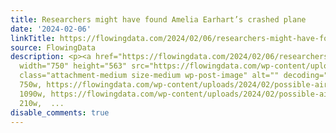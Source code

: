 ```yaml
---
title: Researchers might have found Amelia Earhart’s crashed plane
date: '2024-02-06'
linkTitle: https://flowingdata.com/2024/02/06/researchers-might-have-found-amelia-earharts-crashed-plane/
source: FlowingData
description: <p><a href="https://flowingdata.com/2024/02/06/researchers-might-have-found-amelia-earharts-crashed-plane/"><img
  width="750" height="563" src="https://flowingdata.com/wp-content/uploads/2024/02/possible-airplane-found-750x563.webp"
  class="attachment-medium size-medium wp-post-image" alt="" decoding="async" srcset="https://flowingdata.com/wp-content/uploads/2024/02/possible-airplane-found-750x563.webp
  750w, https://flowingdata.com/wp-content/uploads/2024/02/possible-airplane-found-1090x818.webp
  1090w, https://flowingdata.com/wp-content/uploads/2024/02/possible-airplane-found-210x158.webp
  210w,  ...
disable_comments: true
---
```

<p><a href="https://flowingdata.com/2024/02/06/researchers-might-have-found-amelia-earharts-crashed-plane/"><img width="750" height="563" src="https://flowingdata.com/wp-content/uploads/2024/02/possible-airplane-found-750x563.webp" class="attachment-medium size-medium wp-post-image" alt="" decoding="async" srcset="https://flowingdata.com/wp-content/uploads/2024/02/possible-airplane-found-750x563.webp 750w, https://flowingdata.com/wp-content/uploads/2024/02/possible-airplane-found-1090x818.webp 1090w, https://flowingdata.com/wp-content/uploads/2024/02/possible-airplane-found-210x158.webp 210w,  ...